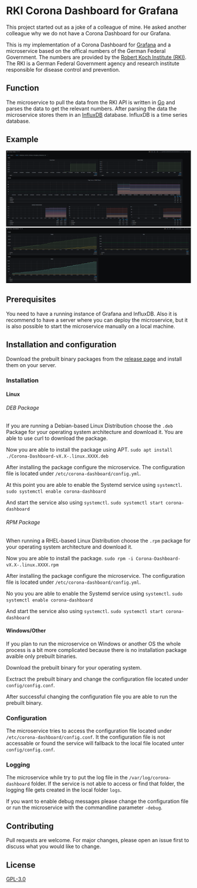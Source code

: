# RKI Corona Dashboard for Grafana
This project started out as a joke of a colleague of mine. He asked another colleague why we do not have a Corona Dashboard for our Grafana.

This is my implementation of a Corona Dashboard for [Grafana](https://grafana.com/) and a microservice based on the offical numbers of the German Federal Government.
The numbers are provided by the [Robert Koch Institute (RKI)](https://en.wikipedia.org/wiki/Robert_Koch_Institute). The RKI is a German Federal Government agency and research institute responsible for disease control and prevention.

## Function
The microservice to pull the data from the RKI API is written in [Go](https://golang.org/) and parses the data to get the relevant numbers.
After parsing the data the microservice stores them in an [InfluxDB](https://www.influxdata.com/products/influxdb/) database. InfluxDB is a time series database.

## Example
![Example Grafana Cases](https://raw.githubusercontent.com/4ndyZ/Corona-Dashboard/main/.github/example_cases.png)
![Example Grafana Vaccinations](https://raw.githubusercontent.com/4ndyZ/Corona-Dashboard/main/.github/example_vaccinations.png)

## Prerequisites
You need to have a running instance of Grafana and InfluxDB. Also it is recommend to have a server where you can deploy the microservice, but it is also possible to start the microservice manually on a local machine.

## Installation and configuration
Download the prebuilt binary packages from the [release page](https://github.com/4ndyZ/Corona-Dashboard/releases) and install them on your server.

### Installation
#### Linux
###### DEB Package
If you are running a Debian-based Linux Distribution choose the `.deb` Package for your operating system architecture and download it. You are able to use curl to download the package.

Now you are able to install the package using APT.
`sudo apt install ./Corona-Dashboard-vX.X-.linux.XXXX.deb`

After installing the package configure the microservice. The configuration file is located under `/etc/corona-dashboard/config.yml`.

At this point you are able to enable the Systemd service using `systemctl`.
`sudo systemctl enable corona-dashboard`

And start the service also using `systemctl`.
`sudo systemctl start corona-dashboard`

###### RPM Package
When running a RHEL-based Linux Distribution choose the `.rpm` package for your operating system architecture and download it.

Now you are able to install the package.
`sudo rpm -i Corona-Dashboard-vX.X-.linux.XXXX.rpm`

After installing the package configure the microservice. The configuration file is located under `/etc/corona-dashboard/config.yml`.

No you you are able to enable the Systemd service using `systemctl`.
`sudo systemctl enable corona-dashboard`

And start the service also using `systemctl`.
`sudo systemctl start corona-dashboard`

#### Windows/Other
If you plan to run the microservice on Windows or another OS the whole process is a bit more complicated because there is no installation package avaible only prebuilt binaries.

Download the prebuilt binary for your operating system.

Exctract the prebuilt binary and change the configuration file located under `config/config.conf`.

After successful changing the configuration file you are able to run the prebuilt binary.

### Configuration
The microservice tries to access the configuration file located under `/etc/corona-dashboard/config.conf`. It the configuration file is not accessable or found the service will fallback to the local file located unter `config/config.conf`.

### Logging
The microservice while try to put the log file in the `/var/log/corona-dashboard` folder. If the service is not able to access or find that folder, the logging file gets created in the local folder `logs`.

If you want to enable debug messages please change the configuration file  or run the microservice with the commandline parameter `-debug`.

## Contributing
Pull requests are welcome. For major changes, please open an issue first to discuss what you would like to change.

## License
[GPL-3.0](https://github.com/4ndyZ/Corona-Dashboard/blob/master/LICENSE)
